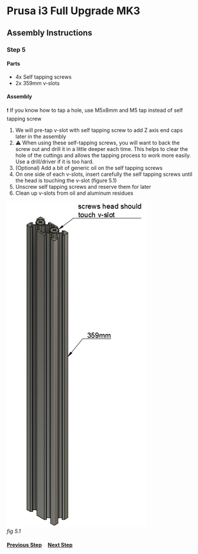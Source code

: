 # Prusa i3 Full Upgrade MK3

## Assembly Instructions

### Step 5

#### Parts  

* 4x Self tapping screws
* 2x 359mm v-slots

#### Assembly

:heavy_exclamation_mark: If you know how to tap a hole, use M5x8mm and M5 tap instead of self tapping screw

1. We will pre-tap v-slot with self tapping screw to add Z axis end caps later in the assembly
1. :warning: When using these self-tapping screws, you will want to back the screw out and drill it in a little deeper each time. This helps to clear the hole of the cuttings and allows the tapping process to work more easily. Use a drill/driver if it is too hard.
1. (Optional) Add a bit of generic oil on the self tapping screws
1. On one side of each v-slots, insert carefully the self tapping screws until the head is touching the v-slot (figure 5.1)
1. Unscrew self tapping screws and reserve them for later
1. Clean up v-slots from oil and aluminum residues



![](img/fig5.1.jpg)\
*fig 5.1*

#### [Previous Step](step04.md) &nbsp;&nbsp;&nbsp; [Next Step](step06.md)
